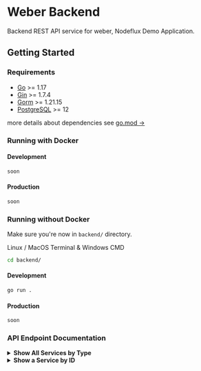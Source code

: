 # Weber Backend
Backend REST API service for weber, Nodeflux Demo Application.

## Getting Started
### Requirements
- [Go](https://golang.org/doc/install) >= 1.17
- [Gin](https://github.com/gin-gonic/gin) >= 1.7.4
- [Gorm](https://gorm.io/index.html) >= 1.21.15
- [PostgreSQL](https://www.postgresql.org/download/) >= 12

more details about dependencies see [go.mod &rarr;](https://github.com/nodefluxio/weber/blob/main/backend/go.mod)

### Running with Docker
#### Development
```sh
soon
```
#### Production
```sh
soon
```
### Running without Docker
Make sure you're now in `backend/` directory.

Linux / MacOS Terminal & Windows CMD
```sh
cd backend/
```
#### Development
```sh
go run .
```
#### Production
```sh
soon
```

### API Endpoint Documentation
<details>
<summary><b>Show All Services by Type</b></summary>
Return json data about all Services by type.

- **URL**
    
    `/services?type=`
- **Method**

    `GET`
- **URL Param**

    **Required**

    `?type=analytic`

    `?type=solution`
    
    `?type=innovation`
- **Sample Success Response**

    **Code**: 200 OK
```json
{
    "data": [
        {
            "id": 1,
            "type": "analytic",
            "slug": "face-recognition",
            "name": "Face Recognition",
            "short_description": "Face Recoginition Description",
            "long_description": "Face Recoginition Descriptiooooooooooonnnnnnnnnnnnnn",
            "thumbnail": "face-recognition.jpeg",
            "created_at": "2021-10-07T13:36:26.892822+07:00",
            "updated_at": "2021-10-07T13:36:26.892822+07:00"
        }
    ],
    "message": "Get all analytics service success",
    "ok": true
}
```

- **Data Type Attributes**
```json
{
    "data": [
        {
            "id": integer,
            "type": enum,
            "slug": string,
            "name": string,
            "short_description": string,
            "long_description": string,
            "thumbnail": string,
            "created_at": string,
            "updated_at": string
        }
    ],
    "message": string,
    "ok": boolean
}
```

- **Sample Error Response**

    **Code**: 400 Bad Request
```json
{
    "message": "Value of argument 'type' is not recognized.",
    "ok": false
}
```
OR
```json
{
    "message": "Expected 1 argument 'type'.",
    "ok": false
}
```
</details>

<details>
<summary><b>Show a Service by ID</b></summary>
Return json data about a Service by ID.

- **URL**
    
    `/services/:id`
- **Method**

    `GET`
- **URL Param**

    **Required**

    `id` type `integer`
- **Sample Success Response**

    **Code**: 200 OK
```json
{
    "data": {
        "id": 6,
        "type": "innovation",
        "slug": "car-damage",
        "name": "Car Damage Detection",
        "short_description": "Car Damage Detection Description",
        "long_description": "Car Damage Detection Descriptiooooooooooonnnnnnnnnnnnnn",
        "thumbnail": "car-damage.jpeg",
        "created_at": "2021-10-08T23:13:28.755551+07:00",
        "updated_at": "2021-10-08T23:13:28.755551+07:00"
    },
    "message": "Get service by id=6 success",
    "ok": true
}
```

- **Data Type Attributes**
```json
{
    "data": [
        {
            "id": integer,
            "type": enum,
            "slug": string,
            "name": string,
            "short_description": string,
            "long_description": string,
            "thumbnail": string,
            "created_at": string,
            "updated_at": string
        }
    ],
    "message": string,
    "ok": boolean
}
```

- **Sample Error Response**

    **Code**: 404 Not Found
```json
{
    "message": "Record not found",
    "ok": false
}
```
</details>

